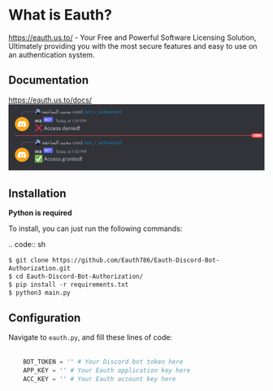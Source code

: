What is Eauth?
==============

https://eauth.us.to/ - Your Free and Powerful Software Licensing Solution, Ultimately providing you with the most secure features and easy to use on an authentication system.    
  
Documentation
-------------

https://eauth.us.to/docs/
![Eauth Discord bot Authorization](image.png)

Installation
------------

**Python is required**

To install, you can just run the following commands:

.. code:: sh

    $ git clone https://github.com/Eauth786/Eauth-Discord-Bot-Authorization.git
    $ cd Eauth-Discord-Bot-Authorization/
    $ pip install -r requirements.txt
    $ python3 main.py

Configuration
-------------

Navigate to `eauth.py`, and fill these lines of code:

```python

    BOT_TOKEN = '' # Your Discord bot token here
    APP_KEY = '' # Your Eauth application key here
    ACC_KEY = '' # Your Eauth account key here

